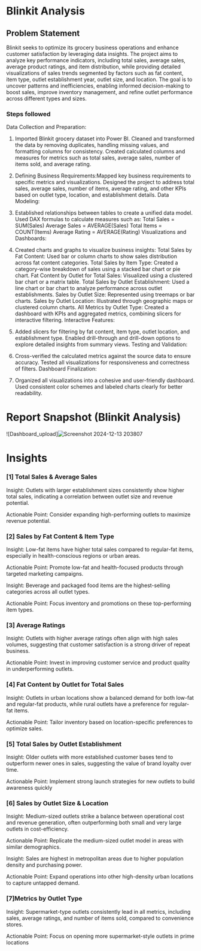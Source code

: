 
# Blinkit Analysis

## Problem Statement

Blinkit seeks to optimize its grocery business operations and enhance customer satisfaction by leveraging data insights. The project aims to analyze key performance indicators, including total sales, average sales, average product ratings, and item distribution, while providing detailed visualizations of sales trends segmented by factors such as fat content, item type, outlet establishment year, outlet size, and location. The goal is to uncover patterns and inefficiencies, enabling informed decision-making to boost sales, improve inventory management, and refine outlet performance across different types and sizes.


### Steps followed 

Data Collection and Preparation:

1. Imported Blinkit grocery dataset into Power BI.
Cleaned and transformed the data by removing duplicates, handling missing values, and formatting columns for consistency.
Created calculated columns and measures for metrics such as total sales, average sales, number of items sold, and average rating.

2. Defining Business Requirements:Mapped key business requirements to specific metrics and visualizations.
Designed the project to address total sales, average sales, number of items, average rating, and other KPIs based on outlet type, location, and establishment details.
Data Modeling:

3. Established relationships between tables to create a unified data model.
Used DAX formulas to calculate measures such as:
Total Sales = SUM(Sales)
Average Sales = AVERAGE(Sales)
Total Items = COUNT(Items)
Average Rating = AVERAGE(Rating)
Visualizations and Dashboards:

4. Created charts and graphs to visualize business insights:
Total Sales by Fat Content: Used bar or column charts to show sales distribution across fat content categories.
Total Sales by Item Type: Created a category-wise breakdown of sales using a stacked bar chart or pie chart.
Fat Content by Outlet for Total Sales: Visualized using a clustered bar chart or a matrix table.
Total Sales by Outlet Establishment: Used a line chart or bar chart to analyze performance across outlet establishments.
Sales by Outlet Size: Represented using treemaps or bar charts.
Sales by Outlet Location: Illustrated through geographic maps or clustered column charts.
All Metrics by Outlet Type: Created a dashboard with KPIs and aggregated metrics, combining slicers for interactive filtering.
Interactive Features:

5. Added slicers for filtering by fat content, item type, outlet location, and establishment type.
Enabled drill-through and drill-down options to explore detailed insights from summary views.
Testing and Validation:

6. Cross-verified the calculated metrics against the source data to ensure accuracy.
Tested all visualizations for responsiveness and correctness of filters.
Dashboard Finalization:

7. Organized all visualizations into a cohesive and user-friendly dashboard.
Used consistent color schemes and labeled charts clearly for better readability.


 
 # Report Snapshot (Blinkit Analysis)

 
![Dashboard_upload]![Screenshot 2024-12-13 203807](https://github.com/user-attachments/assets/897d131a-eb38-4fa0-8905-591f70562e24)

# Insights


### [1]  Total Sales & Average Sales
Insight: Outlets with larger establishment sizes consistently show higher total sales, indicating a correlation between outlet size and revenue potential.

Actionable Point: Consider expanding high-performing outlets to maximize revenue potential.
           
### [2]  Sales by Fat Content & Item Type
Insight: Low-fat items have higher total sales compared to regular-fat items, especially in health-conscious regions or urban areas.

Actionable Point: Promote low-fat and health-focused products through targeted marketing campaigns.

Insight: Beverage and packaged food items are the highest-selling categories across all outlet types.

Actionable Point: Focus inventory and promotions on these top-performing item types.

  ### [3]  Average Ratings
Insight: Outlets with higher average ratings often align with high sales volumes, suggesting that customer satisfaction is a strong driver of repeat business.

Actionable Point: Invest in improving customer service and product quality in underperforming outlets.

 ### [4]  Fat Content by Outlet for Total Sales
Insight: Outlets in urban locations show a balanced demand for both low-fat and regular-fat products, while rural outlets have a preference for regular-fat items.

Actionable Point: Tailor inventory based on location-specific preferences to optimize sales.
 
  ### [5] Total Sales by Outlet Establishment
Insight: Older outlets with more established customer bases tend to outperform newer ones in sales, suggesting the value of brand loyalty over time.

Actionable Point: Implement strong launch strategies for new outlets to build awareness quickly

 ### [6] Sales by Outlet Size & Location
Insight: Medium-sized outlets strike a balance between operational cost and revenue generation, often outperforming both small and very large outlets in cost-efficiency.

Actionable Point: Replicate the medium-sized outlet model in areas with similar demographics.

Insight: Sales are highest in metropolitan areas due to higher population density and purchasing power.

Actionable Point: Expand operations into other high-density urban locations to capture untapped demand.


 ### [7]Metrics by Outlet Type
Insight: Supermarket-type outlets consistently lead in all metrics, including sales, average ratings, and number of items sold, compared to convenience stores.

Actionable Point: Focus on opening more supermarket-style outlets in prime locations

 
